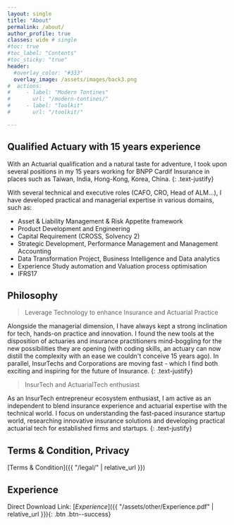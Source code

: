 ```yaml
---
layout: single
title: "About"
permalink: /about/
author_profile: true
classes: wide # single
#toc: true
#toc_label: "Contents"
#toc_sticky: "true"
header:
  #overlay_color: "#333"
  overlay_image: /assets/images/back3.png
#  actions:
#     - label: "Modern Tontines"
#       url: "/modern-tontines/"
#     - label: "Toolkit"
#       url: "/toolkit/"

---
```


## Qualified Actuary with 15 years experience

With an Actuarial qualification and a natural taste for adventure, I took upon several positions in my 15 years working for BNPP Cardif Insurance in places such as Taiwan, India,  Hong-Kong, Korea, China.
{: .text-justify}

With several technical and executive roles (CAFO, CRO, Head of ALM...), I have developed practical and managerial expertise in various domains, such as:
* Asset & Liability Management & Risk Appetite framework
* Product Development and Engineering
* Capital Requirement (CROSS, Solvency 2)
* Strategic Development, Performance Management and Management Accounting
* Data Transformation Project, Business Intelligence and Data analytics
* Experience Study automation and Valuation process optimisation
* IFRS17


## Philosophy

> Leverage Technology to enhance Insurance and Actuarial Practice

Alongside the managerial dimension, I have always kept a strong inclination for tech, hands-on practice and innovation. I found the new tools at the disposition of actuaries and insurance practitioners mind-boggling for the new possibilities they are opening (with coding skills, an actuary can now distill the complexity with an ease we couldn't conceive 15 years ago). In parallel, InsurTechs and Corporations are moving fast - which I find both exciting and inspiring for the future of Insurance.
{: .text-justify}

> InsurTech and ActuarialTech enthusiast

As an InsurTech entrepreneur ecosystem enthusiast, I am active as an independent to blend insurance experience and actuarial expertise with the technical world. I focus on understanding the fast-paced insurance startup world, researching innovative insurance solutions and developing practical actuarial tech for established firms and startups.
{: .text-justify}

## Terms & Condition, Privacy

[Terms & Condition]({{ "/legal/" | relative_url }})


## Experience

Direct Download Link: [*Experience*]({{ "/assets/other/Experience.pdf" | relative_url }}){: .btn .btn--success}
<object data="/assets/other/Experience.pdf" width="1000" height="1414" type='application/pdf'/></object>
